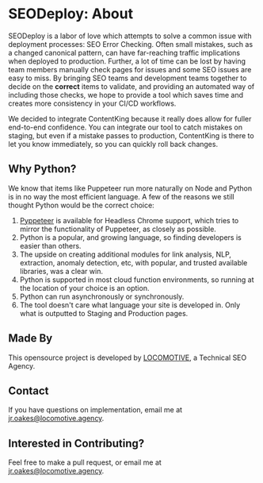 # SEODeploy: About

SEODeploy is a labor of love which attempts to solve a common issue with deployment processes: SEO Error Checking.  Often small mistakes, such as a changed canonical pattern, can have far-reaching traffic implications when deployed to production.  Further, a lot of time can be lost by having team members manually check pages for issues and some SEO issues are easy to miss.  By bringing SEO teams and development teams together to decide on the **correct** items to validate, and providing an automated way of including those checks, we hope to provide a tool which saves time and creates more consistency in your CI/CD workflows.

We decided to integrate ContentKing because it really does allow for fuller end-to-end confidence. You can integrate our tool to catch mistakes on staging, but even if a mistake passes to production, ContentKing is there to let you know immediately, so you can quickly roll back changes.

## Why Python?
We know that items like Puppeteer run more naturally on Node and Python is in no way the most efficient language. A few of the reasons we still thought Python would be the correct choice:

1. [Pyppeteer](https://github.com/pyppeteer/pyppeteer) is available for Headless Chrome support, which tries to mirror the functionality of Puppeteer, as closely as possible.
2. Python is a popular, and growing language, so finding developers is easier than others.
3. The upside on creating additional modules for link analysis, NLP, extraction, anomaly detection, etc, with popular, and trusted available libraries, was a clear win.
4. Python is supported in most cloud function environments, so running at the location of your choice is an option.
5. Python can run asynchronously or synchronously.
6. The tool doesn't care what language your site is developed in.  Only what is outputted to Staging and Production pages.


## Made By
This opensource project is developed by [LOCOMOTIVE](https://locomotive.agency/), a Technical SEO Agency.

## Contact
If you have questions on implementation, email me at [jr.oakes@locomotive.agency](mailto:jr.oakes@locomotive.agency).

## Interested in Contributing?
Feel free to make a pull request, or email me at [jr.oakes@locomotive.agency](mailto:jr.oakes@locomotive.agency).
